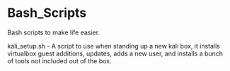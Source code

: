 # Bash_Scripts
Bash scripts to make life easier.

kali_setup.sh - A script to use when standing up a new kali box, it installs virtualbox guest additions, updates, adds a new user, and installs a bunch of tools not included out of the box.
